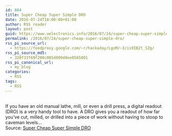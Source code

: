 ```yaml
---
id: 664
title: Super Cheap Super Simple DRO
date: 2016-07-24T18:00:00+01:00
author: RSS reader
layout: post
guid: https://www.uelectronics.info/2016/07/24/super-cheap-super-simple-dro/
permalink: /2016/07/24/super-cheap-super-simple-dro/
rss_pi_source_url:
  - https://feedproxy.google.com/~r/hackaday/LgoM/~3/is9IB2t_SZg/
rss_pi_source_md5:
  - 320f33f69f200c085d809d8ee0565801
rss_pi_canonical_url:
  - my_blog
categories:
  - RSS
tags:
  - RSS
---
```

&#013;  
If you have an old manual lathe, mill, or even a drill press, a digital readout (DRO) is a very handy tool to have. A DRO gives you a readout of how far you’ve cut, milled, or drilled into a piece of work without having to stoop to caveman levels…&#013;  
Source: <a href="https://feedproxy.google.com/~r/hackaday/LgoM/~3/is9IB2t_SZg/" target="_blank">Super Cheap Super Simple DRO</a>